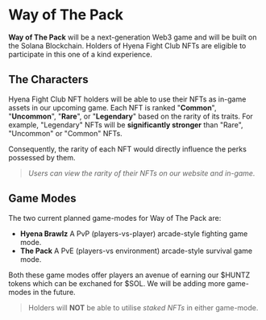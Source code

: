 # Way of The Pack

**Way of The Pack** will be a next-generation Web3 game and will be built on the Solana Blockchain. Holders of Hyena Fight Club NFTs are eligible to participate in this one of a kind experience.

## The Characters

Hyena Fight Club NFT holders will be able to use their NFTs as in-game assets in our upcoming game. Each NFT is ranked "**Common**", "**Uncommon**", "**Rare**", or "**Legendary**" based on the rarity of its traits. For example, "Legendary" NFTs will be **significantly stronger** than "Rare", "Uncommon" or  "Common" NFTs.

Consequently, the rarity of each NFT would directly influence the perks possessed by them. 
> *Users can view the rarity of their NFTs on our website and in-game.*

## Game Modes

The two current planned game-modes for Way of The Pack are:
- **Hyena Brawlz**
    A PvP (players-vs-player) arcade-style fighting game mode.
- **The Pack**
    A PvE (players-vs environment) arcade-style survival game mode.

Both these game modes offer players an avenue of earning our $HUNTZ tokens which can be exchaned for $SOL. We will be adding more game-modes in the future.

> Holders will **NOT** be able to utilise *staked NFTs* in either game-mode.
